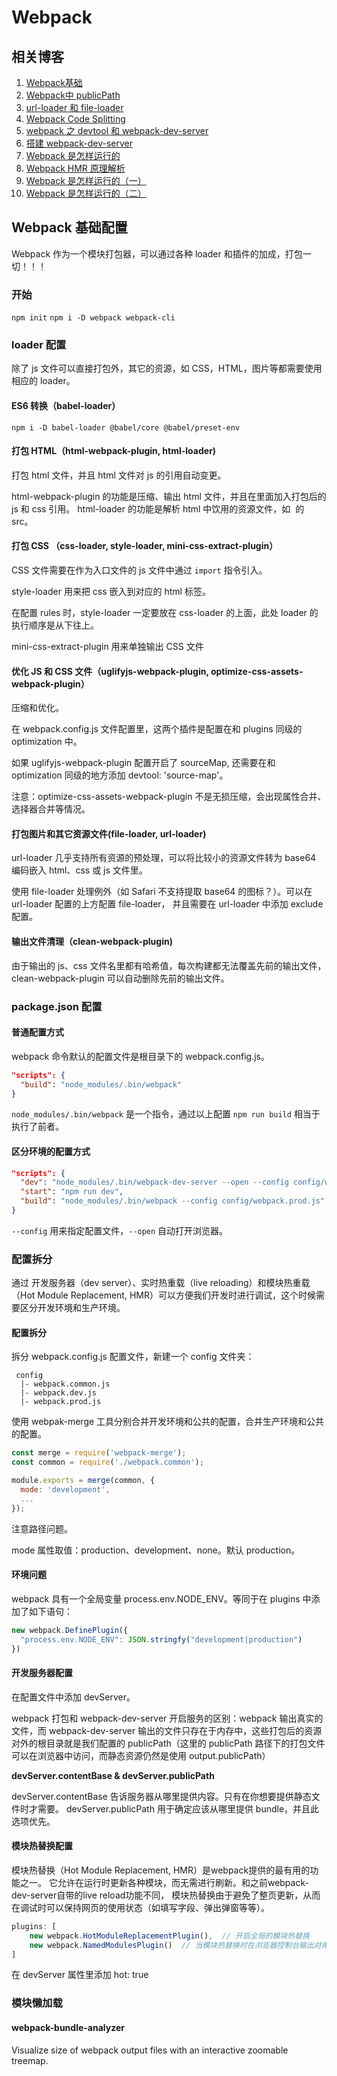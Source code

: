 # Webpack

## 相关博客

1. [Webpack基础](https://zhuanlan.zhihu.com/p/57722935)
2. [Webpack中 publicPath](https://juejin.im/post/5ae9ae5e518825672f19b094)
3. [url-loader 和 file-loader](https://segmentfault.com/a/1190000011487980)
4. [Webpack Code Splitting](https://blog.csdn.net/zjw0742/article/details/74518955)
5. [webpack 之 devtool 和 webpack-dev-server](https://www.cnblogs.com/jingmoxukong/p/7018671.html)
6. [搭建 webpack-dev-server](http://www.cnblogs.com/penghuwan/p/6941616.html#_labelTop)
7. [Webpack 是怎样运行的](https://zhuanlan.zhihu.com/p/52826586)
8. [Webpack HMR 原理解析](https://zhuanlan.zhihu.com/p/30669007)
9. [Webpack 是怎样运行的（一）](https://zhuanlan.zhihu.com/p/52826586)
10. [Webpack 是怎样运行的（二）](https://zhuanlan.zhihu.com/p/53044886)

## Webpack 基础配置

Webpack 作为一个模块打包器，可以通过各种 loader 和插件的加成，打包一切！！！

### 开始

`npm init`
`npm i -D webpack webpack-cli`

### loader 配置

除了 js 文件可以直接打包外，其它的资源，如 CSS，HTML，图片等都需要使用 相应的 loader。

#### ES6 转换（babel-loader）

`npm i -D babel-loader @babel/core @babel/preset-env`

#### 打包 HTML（html-webpack-plugin, html-loader)

打包 html 文件，并且 html 文件对 js 的引用自动变更。

html-webpack-plugin 的功能是压缩、输出 html 文件，并且在里面加入打包后的 js 和 css 引用。
html-loader 的功能是解析 html 中饮用的资源文件，如 <img> 的 src。


#### 打包 CSS （css-loader, style-loader, mini-css-extract-plugin）

CSS 文件需要在作为入口文件的 js 文件中通过 `import` 指令引入。

style-loader 用来把 css 嵌入到对应的 html 标签。

在配置 rules 时，style-loader 一定要放在 css-loader 的上面，此处 loader 的执行顺序是从下往上。

mini-css-extract-plugin 用来单独输出 CSS 文件

#### 优化 JS 和 CSS 文件（uglifyjs-webpack-plugin, optimize-css-assets-webpack-plugin）

压缩和优化。

在 webpack.config.js 文件配置里，这两个插件是配置在和 plugins 同级的 optimization 中。

如果 uglifyjs-webpack-plugin 配置开启了 sourceMap, 还需要在和 optimization 同级的地方添加 devtool: 'source-map'。

注意：optimize-css-assets-webpack-plugin 不是无损压缩，会出现属性合并、选择器合并等情况。

#### 打包图片和其它资源文件(file-loader, url-loader)

url-loader 几乎支持所有资源的预处理，可以将比较小的资源文件转为 base64 编码嵌入 html、css 或 js 文件里。

使用 file-loader 处理例外（如 Safari 不支持提取 base64 的图标？）。可以在 url-loader 配置的上方配置 file-loader， 并且需要在 url-loader 中添加 exclude 配置。

#### 输出文件清理（clean-webpack-plugin)

由于输出的 js、css 文件名里都有哈希值，每次构建都无法覆盖先前的输出文件，clean-webpack-plugin 可以自动删除先前的输出文件。

### package.json 配置

#### 普通配置方式
webpack 命令默认的配置文件是根目录下的 webpack.config.js。

```JSON
"scripts": {
  "build": "node_modules/.bin/webpack"
}
```

`node_modules/.bin/webpack` 是一个指令，通过以上配置 `npm run build` 相当于执行了前者。

#### 区分环境的配置方式

```JSON
"scripts": {
  "dev": "node_modules/.bin/webpack-dev-server --open --config config/webpack.dev.js",
  "start": "npm run dev",
  "build": "node_modules/.bin/webpack --config config/webpack.prod.js"
}
```

`--config` 用来指定配置文件，`--open` 自动打开浏览器。

### 配置拆分

通过 开发服务器（dev server）、实时热重载（live reloading）和模块热重载（Hot Module Replacement, HMR）可以方便我们开发时进行调试，这个时候需要区分开发环境和生产环境。

#### 配置拆分

拆分 webpack.config.js 配置文件，新建一个 config 文件夹：

```
 config
  |- webpack.common.js
  |- webpack.dev.js
  |- webpack.prod.js
```
使用 webpak-merge 工具分别合并开发环境和公共的配置，合并生产环境和公共的配置。

```JavaScript
const merge = require('webpack-merge');
const common = require('./webpack.common');

module.exports = merge(common, {
  mode: 'development',
  ...
});
```
注意路径问题。

mode 属性取值：production、development、none。默认 production。

#### 环境问题

webpack 具有一个全局变量 process.env.NODE_ENV。等同于在 plugins 中添加了如下语句：

```JavaScript
new webpack.DefinePlugin({
  "process.env.NODE_ENV": JSON.stringfy("development|production")
})
```
#### 开发服务器配置

在配置文件中添加 devServer。

webpack 打包和 webpack-dev-server 开启服务的区别：webpack 输出真实的文件，而 webpack-dev-server 输出的文件只存在于内存中，这些打包后的资源对外的根目录就是我们配置的 publicPath（这里的 publicPath 路径下的打包文件可以在浏览器中访问，而静态资源仍然是使用 output.publicPath）

**devServer.contentBase & devServer.publicPath**

devServer.contentBase 告诉服务器从哪里提供内容。只有在你想要提供静态文件时才需要。
devServer.publicPath 用于确定应该从哪里提供 bundle，并且此选项优先。

#### 模块热替换配置

模块热替换（Hot Module Replacement, HMR）是webpack提供的最有用的功能之一。
它允许在运行时更新各种模块，而无需进行刷新。和之前webpack-dev-server自带的live reload功能不同，
模块热替换由于避免了整页更新，从而在调试时可以保持网页的使用状态（如填写字段、弹出弹窗等等）。

```JavaScript
plugins: [
    new webpack.HotModuleReplacementPlugin(),  // 开启全局的模块热替换
    new webpack.NamedModulesPlugin()  // 当模块热替换时在浏览器控制台输出对用户更友好的模块名信息
]
```

在 devServer 属性里添加 hot: true

### 模块懒加载

#### webpack-bundle-analyzer

Visualize size of webpack output files with an interactive zoomable treemap.
